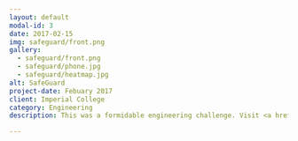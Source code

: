 ```yaml
---
layout: default
modal-id: 3
date: 2017-02-15
img: safeguard/front.png
gallery:
  - safeguard/front.png
  - safeguard/phone.jpg
  - safeguard/heatmap.jpg
alt: SafeGuard
project-date: Febuary 2017
client: Imperial College
category: Engineering
description: This was a formidable engineering challenge. Visit <a href="https://thecloudes.github.io/SafeGuard/">See the project website</a>

---
```

